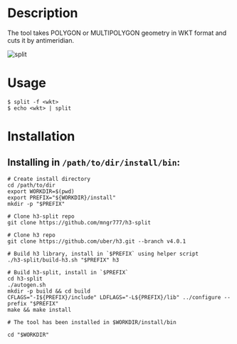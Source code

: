 # Description
The tool takes POLYGON or MULTIPOLYGON geometry in WKT format and cuts it by antimeridian.

![split](https://user-images.githubusercontent.com/1970037/194345638-fb912c14-1971-48b2-8346-d3f9331fe3e8.png)

# Usage
```
$ split -f <wkt>
$ echo <wkt> | split
```

# Installation

## Installing in `/path/to/dir/install/bin`:
```
# Create install directory
cd /path/to/dir
export WORKDIR=$(pwd)
export PREFIX="${WORKDIR}/install"
mkdir -p "$PREFIX"

# Clone h3-split repo
git clone https://github.com/mngr777/h3-split

# Clone h3 repo
git clone https://github.com/uber/h3.git --branch v4.0.1

# Build h3 library, install in `$PREFIX` using helper script
./h3-split/build-h3.sh "$PREFIX" h3

# Build h3-split, install in `$PREFIX`
cd h3-split
./autogen.sh
mkdir -p build && cd build
CFLAGS="-I${PREFIX}/include" LDFLAGS="-L${PREFIX}/lib" ../configure --prefix "$PREFIX"
make && make install

# The tool has been installed in $WORKDIR/install/bin

cd "$WORKDIR"
```
